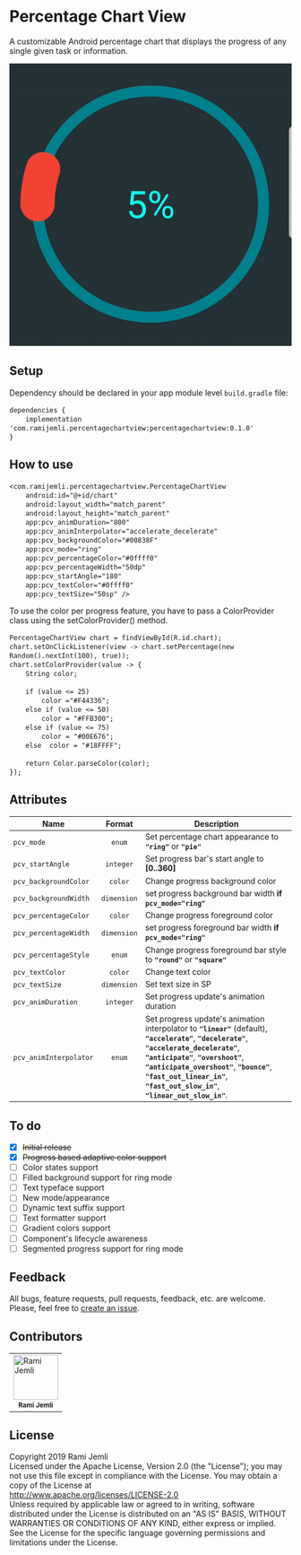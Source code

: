 # Percentage Chart View
A customizable Android percentage chart that displays the progress of any single given task or information.    
  
<img src="art/showcase_01.gif"/>

## Setup
Dependency should be declared in your app module level  `build.gradle` file:  
  
```  
dependencies {    
    implementation 'com.ramijemli.percentagechartview:percentagechartview:0.1.0' 
}  
```  

## How to use

```  
<com.ramijemli.percentagechartview.PercentageChartView  
    android:id="@+id/chart"  
    android:layout_width="match_parent"  
    android:layout_height="match_parent"  
    app:pcv_animDuration="800"  
    app:pcv_animInterpolator="accelerate_decelerate"  
    app:pcv_backgroundColor="#00838F"  
    app:pcv_mode="ring"  
    app:pcv_percentageColor="#0ffff0"  
    app:pcv_percentageWidth="50dp"  
    app:pcv_startAngle="180"  
    app:pcv_textColor="#0ffff0"  
    app:pcv_textSize="50sp" />  
  ```  

To use the color per progress feature, you have to pass a ColorProvider class using the setColorProvider() method.

``` 
PercentageChartView chart = findViewById(R.id.chart);  
chart.setOnClickListener(view -> chart.setPercentage(new Random().nextInt(100), true));  
chart.setColorProvider(value -> {  
    String color;  

    if (value <= 25)  
        color ="#F44336";  
    else if (value <= 50)  
        color = "#FFB300";  
    else if (value <= 75)  
        color = "#00E676";  
    else  color = "#18FFFF";  
   
    return Color.parseColor(color);  
});
``` 

## Attributes
|Name|Format|Description| 
|---|:---:|---| 
| `pcv_mode` | `enum` | Set percentage chart appearance to **`"ring"`** or **`"pie"`** | `pcv_orientation` | `enum` | Set progress bar's direction to **`"clockwise"`** or **`"counter_clockwise"`** 
| `pcv_startAngle` | `integer` | Set progress bar's start angle to **[0..360]** 
| `pcv_backgroundColor` | `color` | Change progress background color    
| `pcv_backgroundWidth` | `dimension` | set progress background bar width **if `pcv_mode="ring"`** 
| `pcv_percentageColor` | `color` | Change progress foreground color    
| `pcv_percentageWidth` | `dimension` | set progress foreground bar width **if `pcv_mode="ring"`** 
| `pcv_percentageStyle` | `enum` | Change progress foreground bar style to **`"round"`** or **`"square"`** 
| `pcv_textColor` | `color` | Change text color    
| `pcv_textSize` | `dimension` | Set text size in SP    
| `pcv_animDuration` | `integer` | Set progress update's animation duration    
| `pcv_animInterpolator` | `enum` | Set progress update's animation interpolator to **`"linear"`** (default), **`"accelerate"`**, **`"decelerate"`**, **`"accelerate_decelerate"`**, **`"anticipate"`**, **`"overshoot"`**, **`"anticipate_overshoot"`**, **`"bounce"`**, **`"fast_out_linear_in"`**, **`"fast_out_slow_in"`**, **`"linear_out_slow_in"`**.    

## To do
- [x] ~~Initial release~~  
- [x] ~~Progress based adaptive color support~~ 
- [ ] Color states support  
- [ ] Filled background support for ring mode  
- [ ] Text typeface support  
- [ ] New mode/appearance  
- [ ] Dynamic text suffix support  
- [ ] Text formatter support  
- [ ] Gradient colors support  
- [ ] Component's lifecycle awareness  
- [ ] Segmented progress support for ring mode  

## Feedback    
All bugs, feature requests, pull requests, feedback, etc. are welcome. Please, feel free to [create an issue](https://github.com/RamiJ3mli/PercentageChartView/issues).  

## Contributors    
<table>    
<tr>    
<td>    
<a href="https://github.com/RamiJ3mli"><img src="https://avatars2.githubusercontent.com/u/22471667?s=460&v=4" title="Rami Jemli" width="80" height="80"></a><br /><sub><center><b>Rami Jemli</b></center></sub>    
</td>    
</tr>    
</table>    

## License    

 Copyright 2019 Rami Jemli<br/>
 Licensed under the Apache License, Version 2.0 (the "License"); you may not use this file except in compliance with the License. You may obtain a copy of the License at    
 http://www.apache.org/licenses/LICENSE-2.0<br/>
 Unless required by applicable law or agreed to in writing, software distributed under the License is distributed on an "AS IS" BASIS, WITHOUT WARRANTIES OR CONDITIONS OF ANY KIND, either express or implied. See the License for the specific language governing permissions and limitations under the License.<br/>
